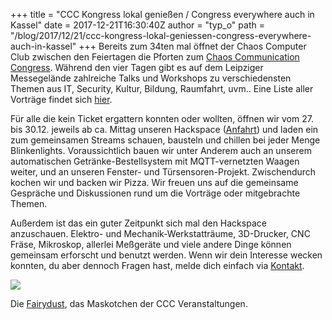 +++
title = "CCC Kongress lokal genießen / Congress everywhere auch in Kassel"
date = 2017-12-21T16:30:40Z
author = "typ_o"
path = "/blog/2017/12/21/ccc-kongress-lokal-geniessen-congress-everywhere-auch-in-kassel"
+++
Bereits zum 34ten mal öffnet der Chaos Computer Club zwischen den
Feiertagen die Pforten zum [Chaos Communication
Congress](https://de.wikipedia.org/wiki/Chaos_Communication_Congress).
Während den vier Tagen gibt es auf dem Leipziger Messegelände
zahlreiche Talks und Workshops zu verschiedensten Themen aus IT,
Security, Kultur, Bildung, Raumfahrt, uvm.. Eine Liste aller Vorträge
findet sich
[hier](https://events.ccc.de/congress/2017/Fahrplan/index.html).

Für alle die kein Ticket ergattern konnten oder wollten, öffnen wir vom
27. bis 30.12. jeweils ab ca. Mittag unseren Hackspace
([Anfahrt](https://flipdot.org/wiki/Kontakt)) und laden ein zum
gemeinsamen Streams schauen, bausteln und chillen bei jeder Menge
Blinkenlights. Voraussichtlich bauen wir unter Anderem auch an unserem
automatischen Getränke-Bestellsystem mit MQTT-vernetzten Waagen weiter,
und an unseren Fenster- und Türsensoren-Projekt. Zwischendurch kochen
wir und backen wir Pizza. Wir freuen uns auf die gemeinsame Gespräche
und Diskussionen rund um die Vorträge oder mitgebrachte Themen.

Außerdem ist das ein guter Zeitpunkt sich mal den Hackspace anzuschauen.
Elektro- und Mechanik-Werkstatträume, 3D-Drucker, CNC Fräse, Mikroskop,
allerlei Meßgeräte und viele andere Dinge können gemeinsam erforscht und
benutzt werden. Wenn wir dein Interesse wecken konnten, du aber dennoch
Fragen hast, melde dich einfach via
[Kontakt](https://flipdot.org/wiki/Kontakt).  
  
[![](https://flipdot.org/blog/uploads/Bildschirmfotovom2017-12-21174213.serendipityThumb.png)](https://flipdot.org/blog/uploads/Bildschirmfotovom2017-12-21174213.png)  
  
Die
[Fairydust](https://www.heise.de/newsticker/meldung/34C3-Der-Chaos-Communication-Congress-geht-nach-Leipzig-3713516.html),
das Maskotchen der CCC Veranstaltungen.
